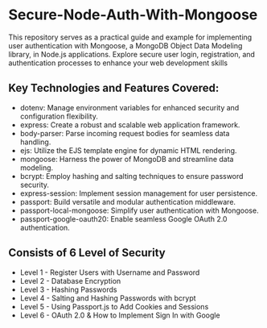 # Secure-Node-Auth-With-Mongoose
This repository serves as a practical guide and example for implementing user authentication with Mongoose, a MongoDB Object Data Modeling library, in Node.js applications. Explore secure user login, registration, and authentication processes to enhance your web development skills

## Key Technologies and Features Covered:

- dotenv: Manage environment variables for enhanced security and configuration flexibility.
- express: Create a robust and scalable web application framework.
- body-parser: Parse incoming request bodies for seamless data handling.
- ejs: Utilize the EJS template engine for dynamic HTML rendering.
- mongoose: Harness the power of MongoDB and streamline data modeling.
- bcrypt: Employ hashing and salting techniques to ensure password security.
- express-session: Implement session management for user persistence.
- passport: Build versatile and modular authentication middleware.
- passport-local-mongoose: Simplify user authentication with Mongoose.
- passport-google-oauth20: Enable seamless Google OAuth 2.0 authentication.


## Consists of 6 Level of Security

- Level 1 - Register Users with Username and Password
- Level 2 - Database Encryption
- Level 3 - Hashing Passwords
- Level 4 - Salting and Hashing Passwords with bcrypt
- Level 5 - Using Passport.js to Add Cookies and Sessions
- Level 6 - OAuth 2.0 & How to Implement Sign In with Google